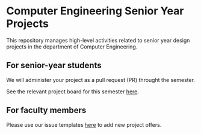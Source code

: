 # Computer Engineering Senior Year Projects

This repository manages high-level activities related to senior year design projects in the department of Computer Engineering. 

## For senior-year students

We will administer your project as a pull request (PR) throught the semester. 

See the relevant project board for this semester [here](https://github.com/orgs/bouncmpe/projects/16).

## For faculty members

Please use our issue templates [here](https://github.com/bouncmpe/capstone/issues/new/choose) to add new project offers.